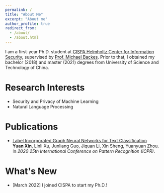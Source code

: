```yaml
---
permalink: /
title: "About Me"
excerpt: "About me"
author_profile: true
redirect_from: 
  - /about/
  - /about.html
---
```

I am a first-year Ph.D. student at [CISPA Helmholtz Center for Information Security](https://cispa.de/en), supervised by [Prof. Michael Backes](https://cispa.de/en/about/director-page). Prior to that, I obtained my bachelor (2018) and master (2021) degrees from University of Science and Technology of China. 

Research Interests
======
- Security and Privacy of Machine Learning
- Natural Language Processing

Publications
======
- [Label Incorporated Graph Neural Networks for Text Classification](https://ieeexplore.ieee.org/document/9413086)\
<b>Yuan Xin</b>,  Linli Xu, Junliang Guo, Jiquan Li, Xin Sheng, Yuanyuan Zhou.
In *2020 25th International Conference on Pattern Recognition (ICPR)*.

What's New
======
- [March 2022] I joined CISPA to start my Ph.D.!

